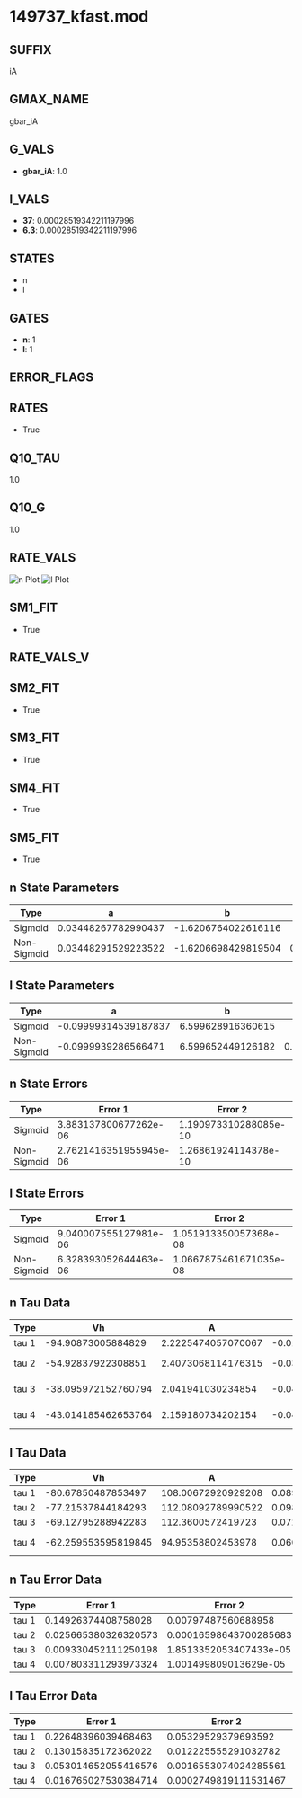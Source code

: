 # 149737_kfast.mod

## SUFFIX

iA

## GMAX_NAME

gbar_iA

## G_VALS

- **gbar_iA**: 1.0

## I_VALS

- **37**: 0.00028519342211197996
- **6.3**: 0.00028519342211197996

## STATES

- n
- l

## GATES

- **n**: 1
- **l**: 1

## ERROR_FLAGS


## RATES

- True

## Q10_TAU

1.0

## Q10_G

1.0

## RATE_VALS

![n Plot](/Users/pbozelos/Dropbox/icg-Chai-Panos/supermodels/output_markdown_files/K/149737_kfast.mod/images/n.png)
![l Plot](/Users/pbozelos/Dropbox/icg-Chai-Panos/supermodels/output_markdown_files/K/149737_kfast.mod/images/l.png)

## SM1_FIT

- True

## RATE_VALS_V

## SM2_FIT

- True

## SM3_FIT

- True

## SM4_FIT

- True

## SM5_FIT

- True

## n State Parameters

| Type | a | b | c | d |
| --- | --- | --- | --- | --- |
| Sigmoid | 0.03448267782990437 | -1.6206764022616116 |
| Non-Sigmoid | 0.03448291529223522 | -1.6206698429819504 | 0.9999928619365119 | 7.382451745515726e-06 |

## l State Parameters

| Type | a | b | c | d |
| --- | --- | --- | --- | --- |
| Sigmoid | -0.09999314539187837 | 6.599628916360615 |
| Non-Sigmoid | -0.0999939286566471 | 6.599652449126182 | 0.9999914043828563 | -1.2677750752834294e-06 |

## n State Errors

| Type | Error 1 | Error 2 | Error 3 |
| --- | --- | --- | --- |
| Sigmoid | 3.883137800677262e-06 | 1.190973310288085e-10 | 1.3965096237161087e-06 |
| Non-Sigmoid | 2.7621416351955945e-06 | 1.26861924114378e-10 | 9.933609296442763e-07 |

## l State Errors

| Type | Error 1 | Error 2 | Error 3 |
| --- | --- | --- | --- |
| Sigmoid | 9.040007555127981e-06 | 1.051913350057368e-08 | 7.503089994747359e-06 |
| Non-Sigmoid | 6.328393052644463e-06 | 1.0667875461671035e-08 | 5.25248483550113e-06 |

## n Tau Data

| Type | Vh | A | b1 | b2 | c1 | c2 | d1 | d2 | e1 | e2 |
| --- | --- | --- | --- | --- | --- | --- | --- | --- | --- | --- |
| tau 1 | -94.90873005884829 | 2.2225474057070067 | -0.013553868521027614 | -0.043457587454982606 |
| tau 2 | -54.92837922308851 | 2.4073068114176315 | -0.03207893657960223 | 0.00012971878334250931 | -0.018765468665663535 | -6.258653899402796e-05 |
| tau 3 | -38.095972152760794 | 2.041941030234854 | -0.04517080365046607 | 0.0003811391170072455 | -1.0598800573722045e-06 | -0.02009645679002462 | -0.0003602034190065855 | -3.292550012588939e-06 |
| tau 4 | -43.014185462653764 | 2.159180734202154 | -0.04381037827863519 | 0.000338249786721645 | -7.417418140291988e-07 | -7.250841783653049e-10 | -0.02204770254316193 | -0.0004161502601459422 | -5.474463584064296e-06 | -2.1571125249815333e-08 |

## l Tau Data

| Type | Vh | A | b1 | b2 | c1 | c2 | d1 | d2 | e1 | e2 |
| --- | --- | --- | --- | --- | --- | --- | --- | --- | --- | --- |
| tau 1 | -80.67850487853497 | 108.00672920929208 | 0.08943565620347255 | 0.043411207280614504 |
| tau 2 | -77.21537844184293 | 112.08092789990522 | 0.0983668850716913 | 0.0012629071261188482 | 0.05978325152714101 | -0.0002675759972146344 |
| tau 3 | -69.12795288942283 | 112.3600572419723 | 0.07240295157406682 | 0.002048554769494665 | 4.933931172631826e-05 | 0.09449633224076735 | -0.0010071269594125452 | 3.281467179536416e-06 |
| tau 4 | -62.259553595819845 | 94.95358802453978 | 0.060766682497267355 | 0.003598128414888391 | 0.0001359137738580912 | 1.4475637896254019e-06 | 0.12665086381984964 | -0.0022327672829392207 | 1.6125237620282587e-05 | -4.0720759624714874e-08 |

## n Tau Error Data

| Type | Error 1 | Error 2 | Error 3 |
| --- | --- | --- | --- |
| tau 1 | 0.14926374408758028 | 0.00797487560688958 | 0.05174447282927103 |
| tau 2 | 0.025665380326320573 | 0.00016598643700285683 | 0.008897281674570452 |
| tau 3 | 0.009330452111250198 | 1.8513352053407433e-05 | 0.003234538492295346 |
| tau 4 | 0.007803311293973324 | 1.001499809013629e-05 | 0.0027051326609657473 |

## l Tau Error Data

| Type | Error 1 | Error 2 | Error 3 |
| --- | --- | --- | --- |
| tau 1 | 0.22648396039468463 | 0.05329529379693592 | 0.14620027403666203 |
| tau 2 | 0.13015835172362022 | 0.012225555291032782 | 0.08402001915275639 |
| tau 3 | 0.053014652055416576 | 0.0016553074024285561 | 0.03422209963545875 |
| tau 4 | 0.016765027530384714 | 0.0002749819111531467 | 0.010822186325703054 |

